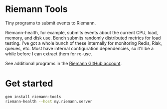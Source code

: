 Riemann Tools
=============

Tiny programs to submit events to Riemann.

Riemann-health, for example, submits events about the current CPU, load,
memory, and disk use. Bench submits randomly distributed metrics for load
testing. I've got a whole bunch of these internally for monitoring Redis, Riak,
queues, etc. Most have internal configuration dependencies, so it'll be a while
before I can extract them for re-use.

See additional programs in the [Riemann GitHub account](https://github.com/riemann/).

Get started
===========

``` bash
gem install riemann-tools
riemann-health --host my.riemann.server
```

